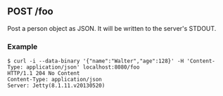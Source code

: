 ## POST /foo

Post a person object as JSON. It will be written to the server's STDOUT.

### Example

    $ curl -i --data-binary '{"name":"Walter","age":128}' -H 'Content-Type: application/json' localhost:8080/foo
    HTTP/1.1 204 No Content
    Content-Type: application/json
    Server: Jetty(8.1.11.v20130520)
